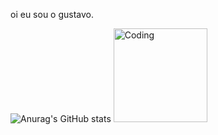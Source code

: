 oi eu sou o gustavo.

![Anurag's GitHub stats](https://github-readme-stats.vercel.app/api?username=Gostavinhu&show_icons=true&theme=radical)
 <img alt="Coding" width="150" src="https://i.pinimg.com/originals/48/bb/fb/48bbfba9eabe6c30ff809e96c6cb2df4.gif">
